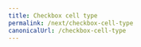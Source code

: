 ```yaml
---
title: Checkbox cell type
permalink: /next/checkbox-cell-type
canonicalUrl: /checkbox-cell-type
---
```

